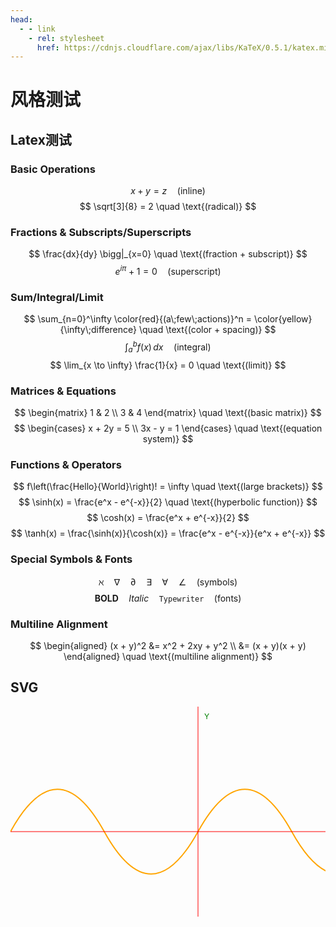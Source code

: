 ```yaml
---
head:
  - - link
    - rel: stylesheet
      href: https://cdnjs.cloudflare.com/ajax/libs/KaTeX/0.5.1/katex.min.css
---
```


# 风格测试

## Latex测试
### Basic Operations
$$
x + y = z \quad \text{(inline)}
$$
$$
\sqrt[3]{8} = 2 \quad \text{(radical)}
$$

### Fractions & Subscripts/Superscripts
$$
\frac{dx}{dy} \bigg|_{x=0} \quad \text{(fraction + subscript)}
$$
$$
e^{i\pi} + 1 = 0 \quad \text{(superscript)}
$$

### Sum/Integral/Limit
$$
\sum_{n=0}^\infty \color{red}{(a\;few\;actions)}^n = \color{yellow}{\infty\;difference} \quad \text{(color + spacing)}
$$
$$
\int_{a}^{b} f(x)\,dx \quad \text{(integral)}
$$
$$
\lim_{x \to \infty} \frac{1}{x} = 0 \quad \text{(limit)}
$$

### Matrices & Equations
$$
\begin{matrix}
1 & 2 \\
3 & 4 
\end{matrix} \quad \text{(basic matrix)}
$$
$$
\begin{cases}
x + 2y = 5 \\
3x - y = 1 
\end{cases} \quad \text{(equation system)}
$$

### Functions & Operators
$$
f\left(\frac{Hello}{World}\right)! = \infty \quad \text{(large brackets)}
$$
$$
\sinh(x) = \frac{e^x - e^{-x}}{2} \quad \text{(hyperbolic function)}
$$
$$
\cosh(x) = \frac{e^x + e^{-x}}{2}
$$
$$
\tanh(x) = \frac{\sinh(x)}{\cosh(x)} = \frac{e^x - e^{-x}}{e^x + e^{-x}}
$$

### Special Symbols & Fonts
$$
\aleph \quad \nabla \quad \partial \quad \exists \quad \forall \quad \angle \quad \text{(symbols)}
$$
$$
\mathbf{BOLD} \quad \mathit{Italic} \quad \texttt{Typewriter} \quad \text{(fonts)}
$$

### Multiline Alignment
$$
\begin{aligned}
(x + y)^2 &= x^2 + 2xy + y^2 \\
&= (x + y)(x + y)
\end{aligned} \quad \text{(multiline alignment)}
$$

## SVG

<svg width="600" height="400" xmlns="http://www.w3.org/2000/svg">
  <path id="sineWave" fill="none" stroke="orange" stroke-width="2">
    <animate attributeName="d" dur="5s" repeatCount="indefinite" values = "M 0 200 C 50 100, 100 100, 150 200 S 250 300, 300 200 S 400 100, 450 200 S 550 300, 600 200;M 0 200 C 50 300, 100 300, 150 200 S 250 100, 300 200 S 400 300, 450 200 S 550 100, 600 200;M 0 200 C 50 100, 100 100, 150 200 S 250 300, 300 200 S 400 100, 450 200 S 550 300, 600 200"/>
  </path>
  <line x1="0" y1="200" x2="600" y2="200" stroke="red" stroke-width="1" />
  <line x1="300" y1="0" x2="300" y2="400" stroke="red" stroke-width="1" />
  <text x="590" y="210" font-size="12" fill="green">X</text>
  <text x="310" y="20" font-size="12" fill="green">Y</text>
</svg>